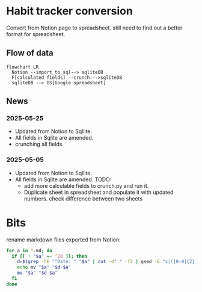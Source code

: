 # Habit tracker conversion
Convert from Notion page to spreadsheet.
still need to find out a better format for spreadsheet.

## Flow of data
```mermaid
flowchart LR
  Notion --import_to_sql--> sqliteDB
  F[calculated fields] --crunch.-->sqliteDB
  sqliteDB --> GS[Google spreadsheet]
```


## News
### 2025-05-25
- Updated from Notion to Sqllite.
- All fields in Sqlite are amended.
- crunching all fields

### 2025-05-05
- Updated from Notion to Sqllite.
- All fields in Sqlite are amended.
TODO:
  - add more calculable fields to crunch.py and run it.
  - Duplicate sheet in spreadsheet and populate it with updated numbers. check difference between two sheets



# Bits
rename markdown files exported from Notion:
```bash
for a in *.md; do
  if [[ ! "$a" =~ ^20 ]]; then
    d=$(grep -hE "^Date: " "$a" | cut -d" " -f2 | gsed -E "s|([0-9]{2})/([0-9]{2})/([0-9]{4})|\\3-\\1-\\2|")
    echo mv "$a" "$d-$a"
    mv "$a" "$d-$a"
  fi
done
```

